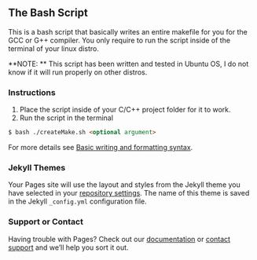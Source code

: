 ## The Bash Script

This is a bash script that basically writes an entire makefile for you for the GCC or G++ compiler. You only require to run the script inside of the terminal of your linux distro.

**NOTE: ** This script has been written and tested in Ubuntu OS, I do not know if it will run properly on other distros.

### Instructions

1. Place the script inside of your C/C++ project folder for it to work.
2. Run the script in the terminal
```markdown
$ bash ./createMake.sh <optional argument>
```

For more details see [Basic writing and formatting syntax](https://docs.github.com/en/github/writing-on-github/getting-started-with-writing-and-formatting-on-github/basic-writing-and-formatting-syntax).

### Jekyll Themes

Your Pages site will use the layout and styles from the Jekyll theme you have selected in your [repository settings](https://github.com/KamilKrauze/Dynamic-makefile-script/settings/pages). The name of this theme is saved in the Jekyll `_config.yml` configuration file.

### Support or Contact

Having trouble with Pages? Check out our [documentation](https://docs.github.com/categories/github-pages-basics/) or [contact support](https://support.github.com/contact) and we’ll help you sort it out.
